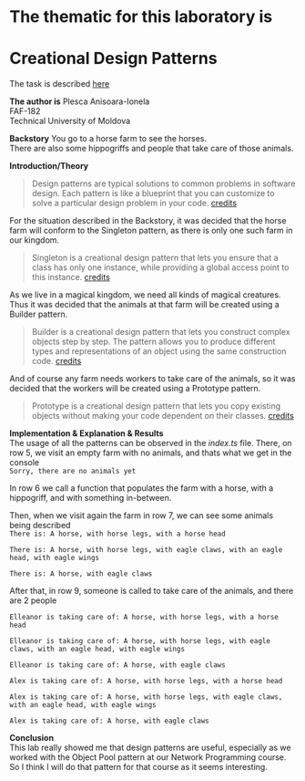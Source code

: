 # The thematic for this laboratory is

# Creational Design Patterns

The task is described [here](https://github.com/Wazea/SDTM-Labs/tree/master/Lab%231)

**The author is**
Plesca Anisoara-Ionela<br/>
FAF-182<br/>
Technical University of Moldova<br/>

**Backstory**
You go to a horse farm to see the horses.<br/>
There are also some hippogriffs
and people that take care of those animals.

**Introduction/Theory**

> Design patterns are typical solutions to common problems in software design. Each pattern is like a blueprint that you can customize to solve a particular design problem in your code.
> [credits](https://refactoring.guru/design-patterns)

For the situation described in the Backstory, it was decided that the horse farm will conform to the Singleton pattern, as there is only one such farm in our kingdom.

> Singleton is a creational design pattern that lets you ensure that a class has only one instance, while providing a global access point to this instance.
> [credits](https://refactoring.guru/design-patterns/singleton)

As we live in a magical kingdom, we need all kinds of magical creatures.
Thus it was decided that the animals at that farm will be created using a Builder pattern.

> Builder is a creational design pattern that lets you construct complex objects step by step. The pattern allows you to produce different types and representations of an object using the same construction code.
> [credits](https://refactoring.guru/design-patterns/builder)

And of course any farm needs workers to take care of the animals, so it was decided that the workers will be created using a Prototype pattern.

> Prototype is a creational design pattern that lets you copy existing objects without making your code dependent on their classes.
> [credits](https://refactoring.guru/design-patterns/prototype)

**Implementation & Explanation & Results**<br/>
The usage of all the patterns can be observed in the _index.ts_ file.
There, on row 5, we visit an empty farm with no animals, and thats what we get in the console<br/>
`Sorry, there are no animals yet`

In row 6 we call a function that populates the farm with a horse, with a hippogriff, and with something in-between.

Then, when we visit again the farm in row 7, we can see some animals being described<br/>
`There is: A horse, with horse legs, with a horse head`

`There is: A horse, with horse legs, with eagle claws, with an eagle head, with eagle wings`

`There is: A horse, with eagle claws`

After that, in row 9, someone is called to take care of the animals, and there are 2 people<br/>

`Elleanor is taking care of: A horse, with horse legs, with a horse head`

`Elleanor is taking care of: A horse, with horse legs, with eagle claws, with an eagle head, with eagle wings`

`Elleanor is taking care of: A horse, with eagle claws`

`Alex is taking care of: A horse, with horse legs, with a horse head`

`Alex is taking care of: A horse, with horse legs, with eagle claws, with an eagle head, with eagle wings`

`Alex is taking care of: A horse, with eagle claws`

**Conclusion**<br/>
This lab really showed me that design patterns are useful, especially as we worked with the Object Pool pattern at our Network Programming course. So I think I will do that pattern for that course as it seems interesting.
